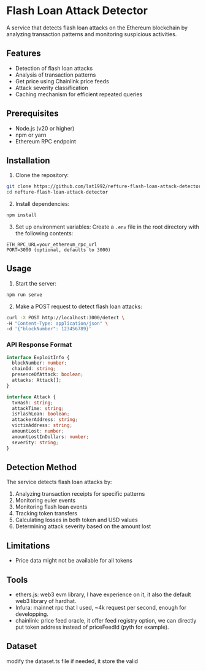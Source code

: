 # Flash Loan Attack Detector

A service that detects flash loan attacks on the Ethereum blockchain by analyzing transaction patterns and monitoring suspicious activities.

## Features

- Detection of flash loan attacks
- Analysis of transaction patterns
- Get price using Chainlink price feeds
- Attack severity classification
- Caching mechanism for efficient repeated queries

## Prerequisites

- Node.js (v20 or higher)
- npm or yarn
- Ethereum RPC endpoint

## Installation

1. Clone the repository:
```bash
git clone https://github.com/lat1992/nefture-flash-loan-attack-detector.git
cd nefture-flash-loan-attack-detector
```

2. Install dependencies:
```bash
npm install
```

3. Set up environment variables:
Create a `.env` file in the root directory with the following contents:
```
ETH_RPC_URL=your_ethereum_rpc_url
PORT=3000 (optional, defaults to 3000)
```

## Usage

1. Start the server:
```bash
npm run serve
```

2. Make a POST request to detect flash loan attacks:
```bash
curl -X POST http://localhost:3000/detect \
-H "Content-Type: application/json" \
-d '{"blockNumber": 123456789}'
```

### API Response Format

```typescript
interface ExploitInfo {
  blockNumber: number;
  chainId: string;
  presenceOfAttack: boolean;
  attacks: Attack[];
}

interface Attack {
  txHash: string;
  attackTime: string;
  isFlashLoan: boolean;
  attackerAddress: string;
  victimAddress: string;
  amountLost: number;
  amountLostInDollars: number;
  severity: string;
}
```

## Detection Method

The service detects flash loan attacks by:
1. Analyzing transaction receipts for specific patterns
2. Monitoring euler events
3. Monitoring flash loan events
4. Tracking token transfers
5. Calculating losses in both token and USD values
6. Determining attack severity based on the amount lost

## Limitations

- Price data might not be available for all tokens

## Tools

- ethers.js: web3 evm library, I have experience on it, it also the default web3 library of hardhat.
- Infura: mainnet rpc that I used, ~4k request per second, enough for developping.
- chainlink: price feed oracle, it offer feed registry option, we can directly put token address instead of priceFeedId (pyth for example).

## Dataset

modify the dataset.ts file if needed, it store the valid
